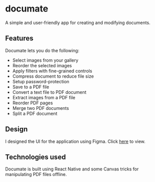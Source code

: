 # documate

A simple and user-friendly app for creating and modifying documents. 

## Features

Documate lets you do the following:
- Select images from your gallery
- Reorder the selected images
- Apply filters with fine-grained controls
- Compress document to reduce file size
- Setup password-protection
- Save to a PDF file
- Convert a text file to PDF document
- Extract images from a PDF file
- Reorder PDF pages
- Merge two PDF documents
- Split a PDF document

## Design

I designed the UI for the application using Figma. Click [here](https://www.figma.com/file/3PIpMGdPYHFwteieDIQMlA/Documate) to view.

## Technologies used

Documate is built using React Native and some Canvas tricks for manipulating PDF files offline.
